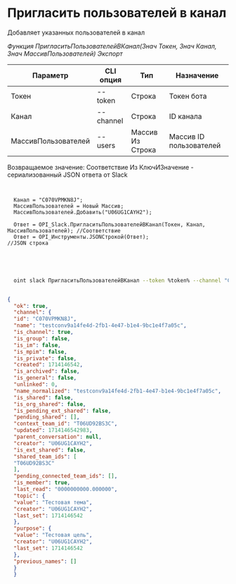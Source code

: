﻿---
sidebar_position: 7
---

# Пригласить пользователей в канал
 Добавляет указанных пользователей в канал


*Функция ПригласитьПользователейВКанал(Знач Токен, Знач Канал, Знач МассивПользователей) Экспорт*

  | Параметр | CLI опция | Тип | Назначение |
  |-|-|-|-|
  | Токен | --token | Строка | Токен бота |
  | Канал | --channel | Строка | ID канала |
  | МассивПользователей | --users | Массив Из Строка | Массив ID пользователей |

  
  Возвращаемое значение:   Соответствие Из КлючИЗначение - сериализованный JSON ответа от Slack

```bsl title="Пример кода"
	
  
  Канал = "C070VPMKN8J";
  МассивПользователей = Новый Массив;
  МассивПользователей.Добавить("U06UG1CAYH2");
  
  Ответ = OPI_Slack.ПригласитьПользователейВКанал(Токен, Канал, МассивПользователей); //Соответствие
  Ответ = OPI_Инструменты.JSONСтрокой(Ответ);                                         //JSON строка
  

	
```

```sh title="Пример команды CLI"
    
  oint slack ПригласитьПользователейВКанал --token %token% --channel "C070VPMKN8J" --users %users%


```


```json title="Результат"

{
  "ok": true,
  "channel": {
  "id": "C070VPMKN8J",
  "name": "testconv9a14fe4d-2fb1-4e47-b1e4-9bc1e4f7a05c",
  "is_channel": true,
  "is_group": false,
  "is_im": false,
  "is_mpim": false,
  "is_private": false,
  "created": 1714146542,
  "is_archived": false,
  "is_general": false,
  "unlinked": 0,
  "name_normalized": "testconv9a14fe4d-2fb1-4e47-b1e4-9bc1e4f7a05c",
  "is_shared": false,
  "is_org_shared": false,
  "is_pending_ext_shared": false,
  "pending_shared": [],
  "context_team_id": "T06UD92BS3C",
  "updated": 1714146542983,
  "parent_conversation": null,
  "creator": "U06UG1CAYH2",
  "is_ext_shared": false,
  "shared_team_ids": [
  "T06UD92BS3C"
  ],
  "pending_connected_team_ids": [],
  "is_member": true,
  "last_read": "0000000000.000000",
  "topic": {
  "value": "Тестовая тема",
  "creator": "U06UG1CAYH2",
  "last_set": 1714146542
  },
  "purpose": {
  "value": "Тестовая цель",
  "creator": "U06UG1CAYH2",
  "last_set": 1714146542
  },
  "previous_names": []
  }
  }

```

